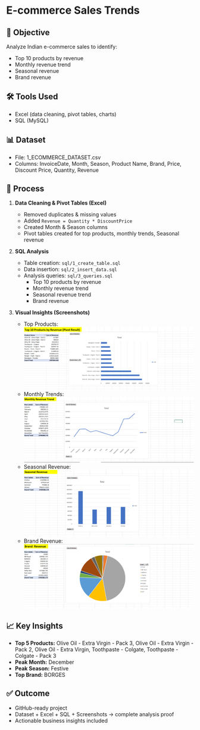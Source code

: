# E-commerce Sales Trends

## 📌 Objective
Analyze Indian e-commerce sales to identify:
- Top 10 products by revenue
- Monthly revenue trend
- Seasonal revenue
- Brand revenue

## 🛠 Tools Used
- Excel (data cleaning, pivot tables, charts)
- SQL (MySQL)

## 📊 Dataset
- File: 1_ECOMMERCE_DATASET.csv
- Columns: InvoiceDate, Month, Season, Product Name, Brand, Price, Discount Price, Quantity, Revenue

## 🔎 Process
1. **Data Cleaning & Pivot Tables (Excel)**
   - Removed duplicates & missing values
   - Added `Revenue = Quantity * DiscountPrice`
   - Created Month & Season columns
   - Pivot tables created for top products, monthly trends, Seasonal revenue

2. **SQL Analysis**
   - Table creation: `sql/1_create_table.sql`
   - Data insertion: `sql/2_insert_data.sql`
   - Analysis queries: `sql/3_queries.sql`
     - Top 10 products by revenue
     - Monthly revenue trend
     - Seasonal revenue trend
     - Brand revenue

3. **Visual Insights (Screenshots)**
   - Top Products: ![Top Products](screenshots/top_products.png)
   - Monthly Trends: ![Monthly Trends](screenshots/monthly_trend.png)
   - Seasonal Revenue: ![Seasonal Revenue](screenshots/seasonal_revenue.png)
   - Brand Revenue: ![Brand Revenue](screenshots/brand_revenue.png)

## 📈 Key Insights
- **Top 5 Products:** Olive Oil - Extra Virgin - Pack 3, Olive Oil - Extra Virgin - Pack 2, Olive Oil - Extra Virgin, Toothpaste - Colgate, Toothpaste - Colgate - Pack 3
- **Peak Month:** December
- **Peak Season:** Festive
- **Top Brand:** BORGES

## ✅ Outcome
- GitHub-ready project
- Dataset + Excel + SQL + Screenshots → complete analysis proof
- Actionable business insights included


